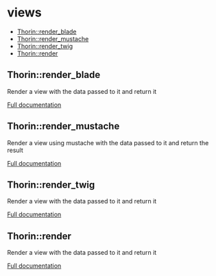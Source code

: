 # views

- [Thorin::render_blade](#Thorin::render_blade)
- [Thorin::render_mustache](#Thorin::render_mustache)
- [Thorin::render_twig](#Thorin::render_twig)
- [Thorin::render](#Thorin::render)
<a name="Thorin::render_blade"></a>
## Thorin::render_blade
Render a view with the data passed to it and return it


[Full documentation](/doc/src/functions/views/t_render_blade.md)

<a name="Thorin::render_mustache"></a>
## Thorin::render_mustache
Render a view using mustache with the data passed to it and return the result


[Full documentation](/doc/src/functions/views/t_render_mustache.md)

<a name="Thorin::render_twig"></a>
## Thorin::render_twig
Render a view with the data passed to it and return it


[Full documentation](/doc/src/functions/views/t_render_twig.md)

<a name="Thorin::render"></a>
## Thorin::render
Render a view with the data passed to it and return it


[Full documentation](/doc/src/functions/views/t_render.md)
